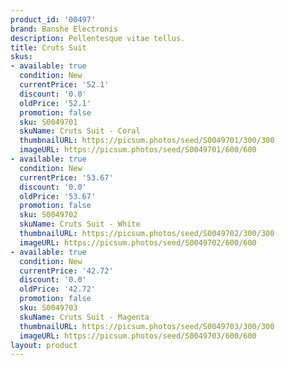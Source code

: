 ```yaml
---
product_id: '00497'
brand: Banshe Electronis
description: Pellentesque vitae tellus.
title: Cruts Suit
skus:
- available: true
  condition: New
  currentPrice: '52.1'
  discount: '0.0'
  oldPrice: '52.1'
  promotion: false
  sku: S0049701
  skuName: Cruts Suit - Coral
  thumbnailURL: https://picsum.photos/seed/S0049701/300/300
  imageURL: https://picsum.photos/seed/S0049701/600/600
- available: true
  condition: New
  currentPrice: '53.67'
  discount: '0.0'
  oldPrice: '53.67'
  promotion: false
  sku: S0049702
  skuName: Cruts Suit - White
  thumbnailURL: https://picsum.photos/seed/S0049702/300/300
  imageURL: https://picsum.photos/seed/S0049702/600/600
- available: true
  condition: New
  currentPrice: '42.72'
  discount: '0.0'
  oldPrice: '42.72'
  promotion: false
  sku: S0049703
  skuName: Cruts Suit - Magenta
  thumbnailURL: https://picsum.photos/seed/S0049703/300/300
  imageURL: https://picsum.photos/seed/S0049703/600/600
layout: product
---
```

